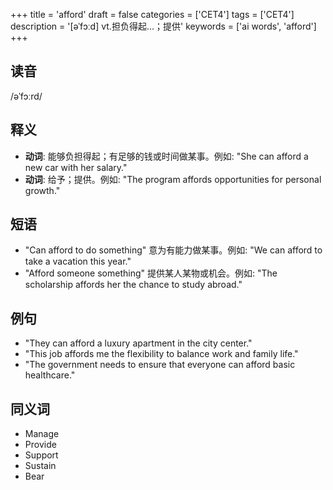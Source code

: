 +++
title = 'afford'
draft = false
categories = ['CET4']
tags = ['CET4']
description = '[əˈfɔːd] vt.担负得起…；提供'
keywords = ['ai words', 'afford']
+++

## 读音
/əˈfɔːrd/

## 释义
- **动词**: 能够负担得起；有足够的钱或时间做某事。例如: "She can afford a new car with her salary."
- **动词**: 给予；提供。例如: "The program affords opportunities for personal growth."

## 短语
- "Can afford to do something" 意为有能力做某事。例如: "We can afford to take a vacation this year."
- "Afford someone something" 提供某人某物或机会。例如: "The scholarship affords her the chance to study abroad."

## 例句
- "They can afford a luxury apartment in the city center."
- "This job affords me the flexibility to balance work and family life."
- "The government needs to ensure that everyone can afford basic healthcare."

## 同义词
- Manage
- Provide
- Support
- Sustain
- Bear
